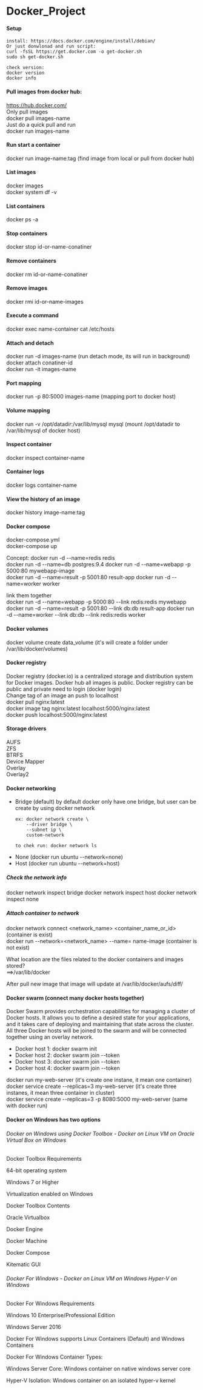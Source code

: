 # Docker_Project
#### Setup
```
install: https://docs.docker.com/engine/install/debian/
Or just donwlonad and run script:
curl -fsSL https://get.docker.com -o get-docker.sh
sudo sh get-docker.sh

check version:
docker version
docker info
```

#### Pull images from docker hub: 
https://hub.docker.com/  
Only pull images                   
docker pull images-name         
Just do a quick pull and run            
docker run images-name

#### Run start a container
docker run image-name:tag (find image from local or pull from docker hub)

#### List images
docker images           
docker system df -v         

#### List containers
docker ps -a

#### Stop containers
docker stop id-or-name-conatiner

#### Remove containers
docker rm id-or-name-conatiner

#### Remove images
docker rmi id-or-name-images

#### Execute a command
docker exec name-container cat /etc/hosts

#### Attach and detach
docker run -d images-name (run detach mode, its will run in background)                    
docker attach conatiner-id          
docker run -it images-name  

#### Port mapping
docker run -p 80:5000 images-name (mapping port to docker host)    

#### Volume mapping
docker run -v /opt/datadir:/var/lib/mysql mysql (mount /opt/datadir to /var/lib/mysql of docker host)

#### Inspect container
docker inspect container-name

#### Container logs
docker logs container-name

#### View the history of an image
docker history image-name:tag

#### Docker compose
docker-compose.yml          
docker-compose up    

Concept:
docker run -d --name=redis redis                
docker run -d --name=db postgres:9.4 
docker run -d --name=webapp -p 5000:80 mywebapp-image                
docker run -d --name=result -p 5001:80 result-app
docker run -d --name=worker worker      

link them together          
docker run -d --name=webapp -p 5000:80 --link redis:redis mywebapp 
docker run -d --name=result -p 5001:80 --link db:db result-app
docker run -d --name=worker --link db:db --link redis:redis worker      

#### Docker volumes
docker volume create data_volume (it's will create a folder under /var/lib/docker/volumes)          

#### Docker registry
Docker registry (docker.io) is a centralized storage and distribution system for Docker images. Docker hub all images is public. Docker registry can be public and private need to login (docker login)    
Change tag of an image an push to localhost         
docker pull nginx:latest                
docker image tag nginx:latest localhost:5000/nginx:latest                          
docker push localhost:5000/nginx:latest         

#### Storage drivers
AUFS                    
ZFS              
BTRFS                  
Device Mapper                  
Overlay          
Overlay2             

#### Docker networking
- Bridge (default)
    by default docker only have one bridge, but user can be create by using docker network  
    ```            
    ex: docker network create \         
        --driver bridge \           
        --subnet ip \           
        custom-network     
    
    to chek run: docker network ls
    ```               
- None (docker run ubuntu --network=none)           
- Host (docker run ubuntu --network=host)     

##### Check the network info
docker network inspect bridge
docker network inspect host
docker network inspect none

##### Attach container to network
docker network connect <network_name> <container_name_or_id> (container is exist)   
docker run --network=<network_name> --name=<name-container> name-image (container is not exist)     

What location are the files related to the docker containers and images stored?     
==>/var/lib/docker

After pull new image that image will update at /var/lib/docker/aufs/diff/

#### Docker swarm (connect many docker hosts together)
Docker Swarm provides orchestration capabilities for managing a cluster of Docker hosts. It allows you to define a desired state for your applications, and it takes care of deploying and maintaining that state across the cluster. All three Docker hosts will be joined to the swarm and will be connected together using an overlay network.       
- Docker host 1: docker swarm init              
- Docker host 2: docker swarm join --token <token>          
- Docker host 3: docker swarm join --token <token>              
- Docker host 4: docker swarm join --token <token>    

docker run my-web-server (it's create one instane, it mean one container)          
docker service create --replicas=3 my-web-server (it's create three instanes, it mean three container in cluster)      
docker service create --replicas=3 -p 8080:5000 my-web-server (same with docker run)                


#### Docker on Windows has two options

###### Docker on Windows using Docker Toolbox - Docker on Linux VM on Oracle Virtual Box on Windows            

Docker Toolbox Requirements         

64-bit operating system             

Windows 7 or Higher             

Virtualization enabled on Windows               

Docker Toolbox Contents             

Oracle Virtualbox               

Docker Engine               

Docker Machine              

Docker Compose              

Kitematic GUI                   

###### Docker For Windows - Docker on Linux VM on Windows Hyper-V on Windows

Docker For Windows Requirements         

Windows 10 Enterprise/Professional Edition              

Windows Server 2016             

Docker For Windows supports Linux Containers (Default) and Windows Containers               

Docker For Windows Container Types:                 

Windows Server Core: Windows container on native windows server core                

Hyper-V Isolation: Windows container on an isolated hyper-v kernel              
